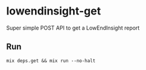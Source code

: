 # lowendinsight-get

Super simple POST API to get a LowEndInsight report

## Run

`mix deps.get && mix run --no-halt`
